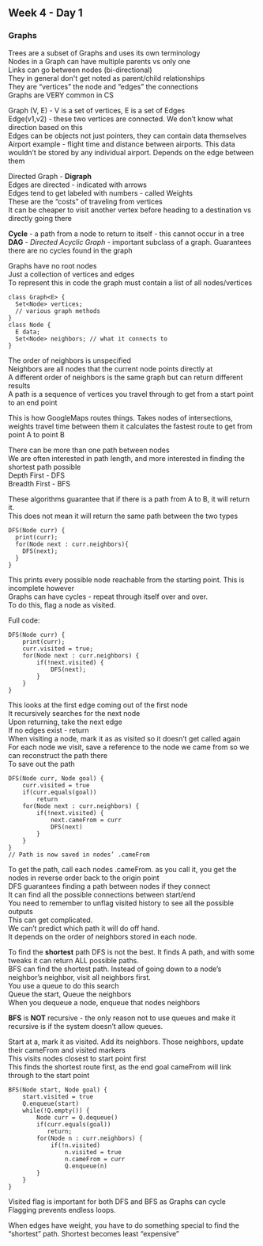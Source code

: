 ## Week 4 - Day 1
### Graphs
Trees are a subset of Graphs and uses its own terminology  
Nodes in a Graph can have multiple parents vs only one  
Links can go between nodes (bi-directional)  
They in general don't get noted as parent/child relationships  
They are “vertices” the node and “edges” the connections  
Graphs are VERY common in CS  

Graph (V, E) - V is a set of vertices, E is a set of Edges  
Edge(v1,v2) - these two vertices are connected. We don’t know what direction based on this  
Edges can be objects not just pointers, they can contain data themselves  
Airport example - flight time and distance between airports. This data wouldn’t be stored by any individual airport. Depends on the edge between them  

Directed Graph - **Digraph**  
Edges are directed - indicated with arrows  
Edges tend to get labeled with numbers - called Weights  
These are the “costs” of traveling from vertices  
It can be cheaper to visit another vertex before heading to a destination vs directly going there  

**Cycle** - a path from a node to return to itself - this cannot occur in a tree  
**DAG** - *Directed Acyclic Graph* - important subclass of a graph. Guarantees there are no cycles found in the graph

Graphs have no root nodes  
Just a collection of vertices and edges  
To represent this in code the graph must contain a list of all nodes/vertices  

```
class Graph<E> {
  Set<Node> vertices;
  // various graph methods
}
class Node {
  E data;
  Set<Node> neighbors; // what it connects to
}
```

The order of neighbors is unspecified  
Neighbors are all nodes that the current node points directly at  
A different order of neighbors is the same graph but can return different results  
A path is a sequence of vertices you travel through to get from a start point to an end point  

This is how GoogleMaps routes things. Takes nodes of intersections, weights travel time between them it calculates the fastest route to get from point A to point B

There can be more than one path between nodes  
We are often interested in path length, and more interested in finding the shortest path possible  
Depth First - DFS  
Breadth First - BFS 

These algorithms guarantee that if there is a path from A to B, it will return it.  
This does not mean it will return the same path between the two types  

```
DFS(Node curr) {
  print(curr);
  for(Node next : curr.neighbors){ 
    DFS(next);
  } 
}
```

This prints every possible node reachable from the starting point. This is incomplete however  
Graphs can have cycles - repeat through itself over and over.  
To do this, flag a node as visited.  

Full code:

```
DFS(Node curr) {
    print(curr);
    curr.visited = true;
    for(Node next : curr.neighbors) {
        if(!next.visited) {
            DFS(next);
        }
    }
}
```

This looks at the first edge coming out of the first node  
It recursively searches for the next node  
Upon returning, take the next edge  
If no edges exist - return  
When visiting a node, mark it as as visited so it doesn’t get called again  
For each node we visit, save a reference to the node we came from so we can reconstruct the path there  
To save out the path  

```
DFS(Node curr, Node goal) {
    curr.visited = true
    if(curr.equals(goal)) 
        return
    for(Node next : curr.neighbors) { 
        if(!next.visited) {
            next.cameFrom = curr
            DFS(next) 
        }
    }
}
// Path is now saved in nodes’ .cameFrom
```

To get the path, call each nodes .cameFrom. as you call it, you get the nodes in reverse order back to the origin point  
DFS guarantees finding a path between nodes if they connect  
It can find all the possible connections between start/end  
You need to remember to unflag visited history to see all the possible outputs  
This can get complicated.  
We can’t predict which path it will do off hand.  
It depends on the order of neighbors stored in each node.  

To find the **shortest** path DFS is not the best. It finds A path, and with some tweaks it can return ALL possible paths.  
BFS can find the shortest path. Instead of going down to a node’s neighbor’s neighbor, visit all neighbors first.  
You use a queue to do this search  
Queue the start, Queue the neighbors  
When you dequeue a node, enqueue that nodes neighbors  

**BFS** is **NOT** recursive - the only reason not to use queues and make it recursive is if the system doesn’t allow queues.  

Start at a, mark it as visited. Add its neighbors. Those neighbors, update their cameFrom and visited markers  
This visits nodes closest to start point first  
This finds the shortest route first, as the end goal cameFrom will link through to the start point

```
BFS(Node start, Node goal) {
    start.visited = true 
    Q.enqueue(start) 
    while(!Q.empty()) {
        Node curr = Q.dequeue() 
        if(curr.equals(goal))
           return;
        for(Node n : curr.neighbors) {
            if(!n.visited) 
                n.visited = true 
                n.cameFrom = curr 
                Q.enqueue(n)
        }   
    } 
}
```

Visited flag is important for both DFS and BFS as Graphs can cycle  
Flagging prevents endless loops.  

When edges have weight, you have to do something special to find the “shortest” path. Shortest becomes least “expensive”